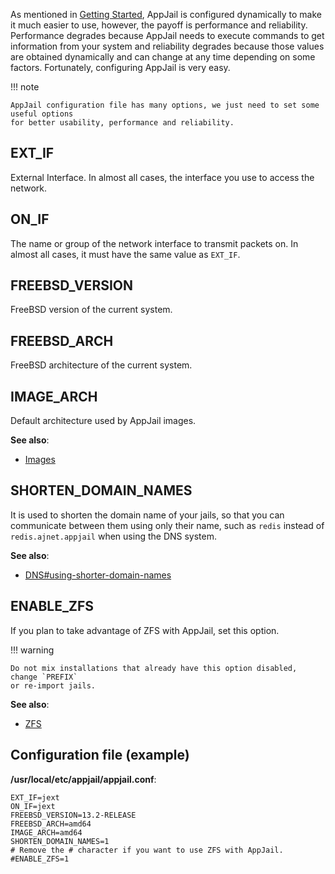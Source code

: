 As mentioned in [Getting Started](getting-started.md), AppJail is configured dynamically to make it much easier to use, however, the payoff is performance and reliability. Performance degrades because AppJail needs to execute commands to get information from your system and reliability degrades because those values are obtained dynamically and can change at any time depending on some factors. Fortunately, configuring AppJail is very easy.

!!! note

    AppJail configuration file has many options, we just need to set some useful options
    for better usability, performance and reliability.

## EXT\_IF

External Interface. In almost all cases, the interface you use to access the network.

## ON\_IF

The name or group of the network interface to transmit packets on. In almost all cases, it must have the same value as `EXT_IF`.

## FREEBSD\_VERSION

FreeBSD version of the current system.

## FREEBSD\_ARCH

FreeBSD architecture of the current system.

## IMAGE\_ARCH

Default architecture used by AppJail images.

**See also**:

* [Images](images/intro.md)

## SHORTEN\_DOMAIN\_NAMES

It is used to shorten the domain name of your jails, so that you can communicate between them using only their name, such as `redis` instead of `redis.ajnet.appjail` when using the DNS system.

**See also**:

* [DNS#using-shorter-domain-names](networking/DNS.md#using-shorter-domain-names)

## ENABLE\_ZFS

If you plan to take advantage of ZFS with AppJail, set this option.

!!! warning

    Do not mix installations that already have this option disabled, change `PREFIX`
    or re-import jails.

**See also**:

* [ZFS](ZFS.md)

## Configuration file (example)

**/usr/local/etc/appjail/appjail.conf**:

```
EXT_IF=jext
ON_IF=jext
FREEBSD_VERSION=13.2-RELEASE
FREEBSD_ARCH=amd64
IMAGE_ARCH=amd64
SHORTEN_DOMAIN_NAMES=1
# Remove the # character if you want to use ZFS with AppJail.
#ENABLE_ZFS=1
```
